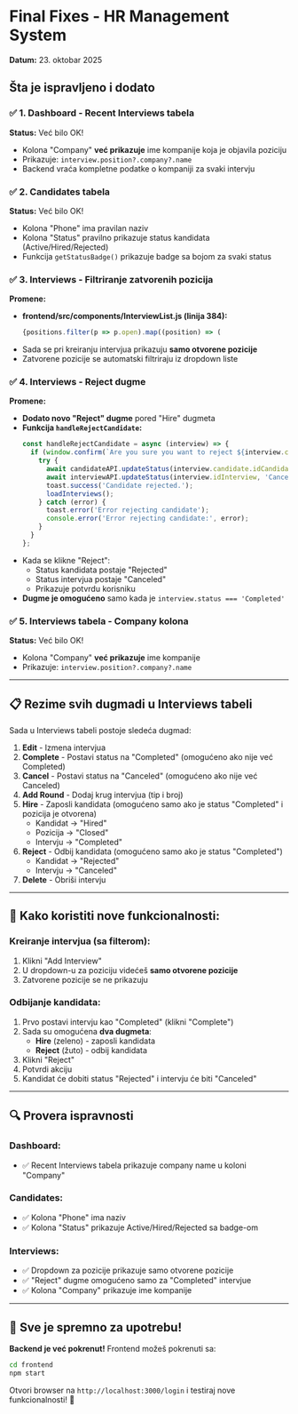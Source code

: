 # Final Fixes - HR Management System

**Datum:** 23. oktobar 2025

## Šta je ispravljeno i dodato

### ✅ 1. Dashboard - Recent Interviews tabela
**Status:** Već bilo OK!
- Kolona "Company" **već prikazuje** ime kompanije koja je objavila poziciju
- Prikazuje: `interview.position?.company?.name`
- Backend vraća kompletne podatke o kompaniji za svaki intervju

### ✅ 2. Candidates tabela
**Status:** Već bilo OK!
- Kolona "Phone" ima pravilan naziv
- Kolona "Status" pravilno prikazuje status kandidata (Active/Hired/Rejected)
- Funkcija `getStatusBadge()` prikazuje badge sa bojom za svaki status

### ✅ 3. Interviews - Filtriranje zatvorenih pozicija
**Promene:**
- **frontend/src/components/InterviewList.js (linija 384):**
  ```javascript
  {positions.filter(p => p.open).map((position) => (
  ```
- Sada se pri kreiranju intervjua prikazuju **samo otvorene pozicije**
- Zatvorene pozicije se automatski filtriraju iz dropdown liste

### ✅ 4. Interviews - Reject dugme
**Promene:**
- **Dodato novo "Reject" dugme** pored "Hire" dugmeta
- **Funkcija `handleRejectCandidate`:**
  ```javascript
  const handleRejectCandidate = async (interview) => {
    if (window.confirm(`Are you sure you want to reject ${interview.candidate?.name} ${interview.candidate?.surname}?`)) {
      try {
        await candidateAPI.updateStatus(interview.candidate.idCandidate, 'Rejected');
        await interviewAPI.updateStatus(interview.idInterview, 'Canceled');
        toast.success('Candidate rejected.');
        loadInterviews();
      } catch (error) {
        toast.error('Error rejecting candidate');
        console.error('Error rejecting candidate:', error);
      }
    }
  };
  ```
- Kada se klikne "Reject":
  - Status kandidata postaje "Rejected"
  - Status intervjua postaje "Canceled"
  - Prikazuje potvrdu korisniku
- **Dugme je omogućeno** samo kada je `interview.status === 'Completed'`

### ✅ 5. Interviews tabela - Company kolona
**Status:** Već bilo OK!
- Kolona "Company" **već prikazuje** ime kompanije
- Prikazuje: `interview.position?.company?.name`

---

## 📋 Rezime svih dugmadi u Interviews tabeli

Sada u Interviews tabeli postoje sledeća dugmad:

1. **Edit** - Izmena intervjua
2. **Complete** - Postavi status na "Completed" (omogućeno ako nije već Completed)
3. **Cancel** - Postavi status na "Canceled" (omogućeno ako nije već Canceled)
4. **Add Round** - Dodaj krug intervjua (tip i broj)
5. **Hire** - Zaposli kandidata (omogućeno samo ako je status "Completed" i pozicija je otvorena)
   - Kandidat → "Hired"
   - Pozicija → "Closed"
   - Intervju → "Completed"
6. **Reject** - Odbij kandidata (omogućeno samo ako je status "Completed")
   - Kandidat → "Rejected"
   - Intervju → "Canceled"
7. **Delete** - Obriši intervju

---

## 🎯 Kako koristiti nove funkcionalnosti:

### Kreiranje intervjua (sa filterom):
1. Klikni "Add Interview"
2. U dropdown-u za poziciju videćeš **samo otvorene pozicije**
3. Zatvorene pozicije se ne prikazuju

### Odbijanje kandidata:
1. Prvo postavi intervju kao "Completed" (klikni "Complete")
2. Sada su omogućena **dva dugmeta**:
   - **Hire** (zeleno) - zaposli kandidata
   - **Reject** (žuto) - odbij kandidata
3. Klikni "Reject"
4. Potvrdi akciju
5. Kandidat će dobiti status "Rejected" i intervju će biti "Canceled"

---

## 🔍 Provera ispravnosti

### Dashboard:
- ✅ Recent Interviews tabela prikazuje company name u koloni "Company"

### Candidates:
- ✅ Kolona "Phone" ima naziv
- ✅ Kolona "Status" prikazuje Active/Hired/Rejected sa badge-om

### Interviews:
- ✅ Dropdown za pozicije prikazuje samo otvorene pozicije
- ✅ "Reject" dugme omogućeno samo za "Completed" intervjue
- ✅ Kolona "Company" prikazuje ime kompanije

---

## 📝 Sve je spremno za upotrebu!

**Backend je već pokrenut!** Frontend možeš pokrenuti sa:
```bash
cd frontend
npm start
```

Otvori browser na `http://localhost:3000/login` i testiraj nove funkcionalnosti! 🎉


